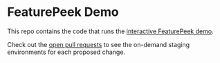 # FeaturePeek Demo

This repo contains the code that runs the [interactive FeaturePeek demo](https://dashboard.featurepeek.com/demo).

Check out the [open pull requests](https://github.com/featurepeek/demo/pulls) to see the on-demand staging environments for each proposed change. 
